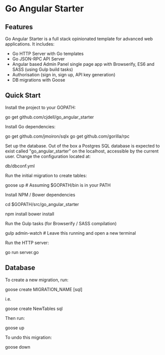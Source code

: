 Go Angular Starter
==================

Features
--------

Go Angular Starter is a full stack opinionated template for advanced web applications. It includes:

- Go HTTP Server with Go templates
- Go JSON-RPC API Server
- Angular based Admin Panel single page app with Browserify, ES6 and SASS (using Gulp build tasks)
- Authorisation (sign in, sign up, API key generation)
- DB migrations with Goose

Quick Start
-----------

Install the project to your GOPATH:

  go get github.com/cjdell/go_angular_starter

Install Go dependencies:

  go get github.com/jmoiron/sqlx
  go get github.com/gorilla/rpc

Set up the database. Out of the box a Postgres SQL database is expected to exist called "go_angular_starter" on the localhost, accessible by the current user. Change the configuration located at:

  db/dbconf.yml

Run the initial migration to create tables:

  goose up  # Assuming $GOPATH/bin is in your PATH

Install NPM / Bower dependencies

  cd $GOPATH/src/go_angular_starter

  npm install
  bower install

Run the Gulp tasks (for Browserify / SASS compilation)

  gulp admin-watch  # Leave this running and open a new terminal

Run the HTTP server:

  go run server.go

Database
--------

To create a new migration, run:

  goose create MIGRATION_NAME [sql]

i.e.

  goose create NewTables sql

Then run:

  goose up

To undo this migration:

  goose down
